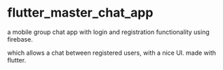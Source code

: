# flutter_master_chat_app

a mobile group chat app with login and registration functionality using firebase.

which allows a chat between registered users, with a nice UI.
made with flutter.